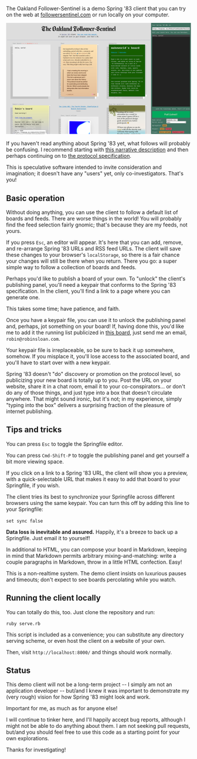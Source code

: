 The Oakland Follower-Sentinel is a demo Spring '83 client that you can try on the web at [followersentinel.com](https://followersentinel.com) or run locally on your computer.

![A screenshot of the demo client, showing several boards of varying colors, some with clever styles applied. On the right side, there's a panel for publishing a board of your own.](demo-client-screenshot.png)

If you haven't read anything about Spring '83 yet, what follows will probably be confusing. I recommend starting with [this narrative description](https://github.com/robinsloan/spring-83-spec) and then perhaps continuing on to [the protocol specification](https://github.com/robinsloan/spring-83-spec).

This is speculative software intended to invite consideration and imagination; it doesn't have any "users" yet, only co-investigators. That's you!

## Basic operation

Without doing anything, you can use the client to follow a default list of boards and feeds. There are worse things in the world! You will probably find the feed selection fairly gnomic; that's because they are my feeds, not yours.

If you press `Esc`, an editor will appear. It's here that you can add, remove, and re-arrange Spring '83 URLs and RSS feed URLs. The client will save these changes to your browser's `localStorage`, so there is a fair chance your changes will still be there when you return. There you go: a super simple way to follow a collection of boards and feeds.

Perhaps you'd like to publish a board of your own. To "unlock" the client's publishing panel, you'll need a keypair that conforms to the Spring '83 specification. In the client, you'll find a link to a page where you can generate one.

This takes some time; have patience, and faith.

Once you have a keypair file, you can use it to unlock the publishing panel and, perhaps, jot something on your board! If, having done this, you'd like me to add it the running list publicized in [this board](https://bogbody.biz/0036a2f1d481668649bc5c2a50f40cc9a65d3244eff0c0002af812e6183e0523), just send me an email, `robin@robinsloan.com`.

Your keypair file is irreplaceable, so be sure to back it up somewhere, somehow. If you misplace it, you'll lose access to the associated board, and you'll have to start over with a new keypair.

Spring '83 doesn't "do" discovery or promotion on the protocol level, so publicizing your new board is totally up to you. Post the URL on your website, share it in a chat room, email it to your co-conspirators... or don't do any of those things, and just type into a box that doesn't circulate anywhere. That might sound ironic, but it's not; in my experience, simply "typing into the box" delivers a surprising fraction of the pleasure of internet publishing.

## Tips and tricks

You can press `Esc` to toggle the Springfile editor. 

You can press `Cmd-Shift-P` to toggle the publishing panel and get yourself a bit more viewing space.

If you click on a link to a Spring '83 URL, the client will show you a preview, with a quick-selectable URL that makes it easy to add that board to your Springfile, if you wish.

The client tries its best to synchronize your Springfile across different browsers using the same keypair. You can turn this off by adding this line to your Springfile:

`set sync false`

**Data loss is inevitable and assured.** Happily, it's a breeze to back up a Springfile. Just email it to yourself!

In additional to HTML, you can compose your board in Markdown, keeping in mind that Markdown permits arbitrary mixing-and-matching: write a couple paragraphs in Markdown, throw in a little HTML confection. Easy!

This is a non-realtime system. The demo client insists on luxurious pauses and timeouts; don't expect to see boards percolating while you watch.

## Running the client locally

You can totally do this, too. Just clone the repository and run:

```
ruby serve.rb
```

This script is included as a convenience; you can substitute any directory serving scheme, or even host the client on a website of your own.

Then, visit `http://localhost:8000/` and things should work normally.

## Status

This demo client will not be a long-term project -- I simply am not an application developer -- but/and I knew it was important to demonstrate my (very rough) vision for how Spring '83 might look and work.

Important for me, as much as for anyone else!

I will continue to tinker here, and I'll happily accept bug reports, although I might not be able to do anything about them. I am not seeking pull requests, but/and you should feel free to use this code as a starting point for your own explorations.

Thanks for investigating!